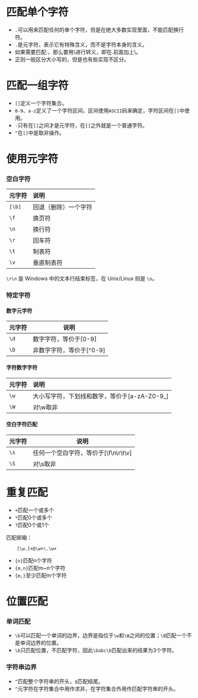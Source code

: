 # **匹配单个字符**
- `.`可以用来匹配任何的单个字符，但是在绝大多数实现里面，不能匹配换行符。
- `.`是元字符，表示它有特殊含义，而不是字符本身的含义。
- 如果需要匹配.，那么要用\进行转义，即在.前面加上\。
- 正则一般区分大小写的，但是也有些实现不区分。

# **匹配一组字符**
- `[]`定义一个字符集合。
- `0-9`、`a-z`定义了一个字符区间，区间使用`ASCII`码来确定，字符区间在`[]`中使用。
- `-`只有在`[]`之间才是元字符，在`[]`之外就是一个普通字符。
- `^`在`[]`中是取非操作。

# **使用元字符**
### **空白字符**
|元字符|说明|
|:---|:--|
|`[\b]`|回退（删除）一个字符|
|`\f`|换页符|
|`\n`|换行符|
|`\r`|回车符|
|`\t`|制表符|
|`\v`|垂直制表符|
`\r\n` 是 Windows 中的文本行结束标签，在 Unix/Linux 则是 `\n`。

### **特定字符**
#### **数字元字符**
|元字符|说明|
|:----|---|
|`\d`|数字字符，等价于[0-9]|
|`\D`|非数字字符，等价于[\^0-9]|

#### **字符数字字符**
|元字符|说明|
|:---|:----|
|`\w`|大小写字符，下划线和数字，等价于[a-zA-Z0-9_] |
|`\W`|对\\w取非|

#### **空白字符匹配**
|元字符|说明|
|--|--|
|`\s`|任何一个空白字符，等价于[\f\n\r\t\v\]
|`\S`|对\\s取非|

# **重复匹配**
- `+`匹配一个或多个
- `*`匹配0个或多个
- `?`匹配0个或1个

匹配邮箱：

```
    [\w.]+@\w+\.\w+
```
- `{n}`匹配n个字符
- `{m,n}`匹配m~n个字符
- `{m,}`至少匹配m个字符

# **位置匹配**
### **单词匹配**
- `\b`可以匹配一个单词的边界，边界是指位于`\w`和`\W`之间的位置；`\B`匹配一个不是单词边界的位置。
- `\b`只匹配位置，不匹配字符，因此`\babc\b`匹配出来的结果为3个字符。

### **字符串边界**
- `^`匹配整个字符串的开头，`$`匹配结尾。
- `^`元字符在字符集合中用作求非，在字符集合外用作匹配字符串的开头。
 